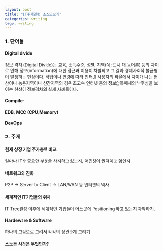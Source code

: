 ```yaml
---
layout: post
title: "IT주제관련 소스모으기"
categories: writing
tags: writing
---
```

### 1. 단어들
#### Digital divide
  정보 격차 (Digital Divide)는 교육, 소득수준, 성별, 지역(예: 도시 대 농어촌) 등의 차이로 인해 정보(information)에 대한 접근과 이용이 차별되고 그 결과 경제사회적 불균형이 발생하는 현상이다. 직업이나 연령에 따라 인터넷 사용자의 비율에서 차이가 나는 현상이나 농촌지역이나 산간지역의 경우 초고속 인터넷 등의 정보습득매체의 낙후성을 보이는 현상이 정보격차의 실제 사례들이다.

#### Compiler

#### EDB, MCC (CPU,Memory)

#### DevOps

### 2. 주제
#### 현재 상장 기업 주가총액 비교
  얼마나 IT가 중요한 부분을 차지하고 있는지, 어떤것이 권력이고 힘인지

#### 네트워크의 진화
  P2P -> Server to Client -> LAN/WAN 등
  인터넷의 역사

#### 세계적인 IT기업들의 위치
  IT Tree완성 이후에 세계적인 기업들이 어느곳에 Positioning 하고 있는지 파악하기.

#### Hardeware & Software
  하나의 그림으로 그려서 각각의 상관관계 그리기

#### 스노든 사건은 무엇인가?

